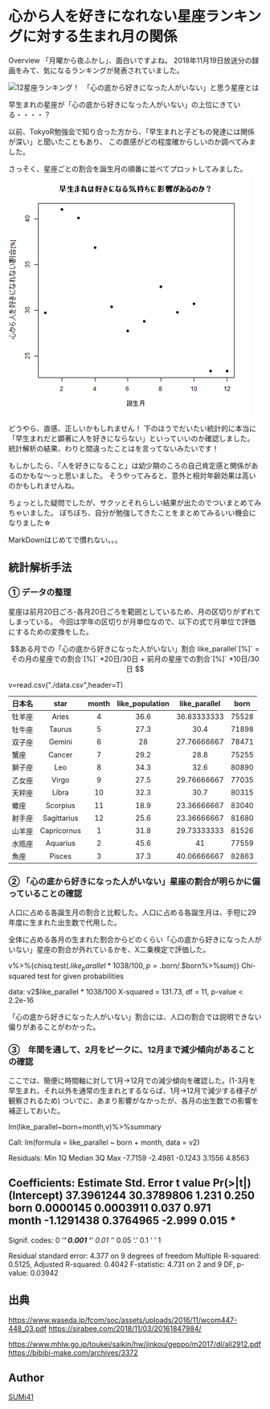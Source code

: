 心から人を好きになれない星座ランキングに対する生まれ月の関係
====

Overview
「月曜から夜ふかし」、面白いですよね。
2018年11月19日放送分の録画をみて、気になるランキングが発表されていました。

![12星座ランキング！　「心の底から好きになった人がいない」と思う星座とは](https://sirabee.com/wp/wp-content/uploads/2018/10/sirabee20181024seiza_kokoronosokokarasuki2-600x395.jpg "12星座ランキング！　「心の底から好きになった人がいない」と思う星座とは")

早生まれの星座が「心の底から好きになった人がいない」の上位にきている・・・・？

以前、TokyoR勉強会で知り合った方から、「早生まれと子どもの発達には関係が深い」と聞いたこともあり、
この直感がどの程度確からしいのか調べてみました。

さっそく、星座ごとの割合を誕生月の順番に並べてプロットしてみました。
![plot.png](./image/plot.png "plot.png")

どうやら、直感、正しいかもしれません！
下のほうでだいたい統計的に本当に「早生まれだと顕著に人を好きにならない」といっていいのか確認しました。
統計解析の結果、わりと間違ったことはを言ってないみたいです！

もしかしたら、「人を好きになること」は幼少期のころの自己肯定感と関係があるのかもな～っと思いました。
そうやってみると、意外と相対年齢効果は高いのかもしれませんね。

ちょっとした疑問でしたが、サクッとそれらしい結果が出たのでついまとめてみちゃいました。
ぼちぼち、自分が勉強してきたことをまとめてみるいい機会になりました☆

MarkDownはじめてで慣れない。。。

## 統計解析手法
### ① データの整理
星座は前月20日ごろ-各月20日ごろを範囲としているため、月の区切りがずれてしまっている。
今回は学年の区切りが月単位なので、以下の式で月単位で評価にするための変換をした。
```math
ある月での「心の底から好きになった人がいない」割合 like_parallel`[%]` = その月の星座での割合`[%]` *20日/30日 + 前月の星座での割合`[%]` *10日/30日 
```

v=read.csv("./data.csv",header=T)

|日本名 |star |month |like_population |like_parallel |born|
|---|:-:|:-:|:-:|:-:|:-:|
|牡羊座 |Aries |4 |36.6 |36.83333333 |75528|
|牡牛座 |Taurus |5 |27.3 |30.4 |71898|
|双子座 |Gemini |6 |28 |27.76666667 |78471|
|蟹座 |Cancer |7 |29.2 |28.8 |75255|
|獅子座 |Leo |8 |34.3 |32.6 |80890|
|乙女座 |Virgo |9 |27.5 |29.76666667 |77035|
|天秤座 |Libra |10 |32.3 |30.7 |80315|
|蠍座 |Scorpius |11 |18.9 |23.36666667 |83040|
|射手座 |Sagittarius |12 |25.6 |23.36666667 |81680|
|山羊座 |Capricornus |1 |31.8 |29.73333333 |81526|
|水瓶座 |Aquarius |2 |45.6 |41 |77559|
|魚座 |Pisces |3 |37.3 |40.06666667 |82863|


### ② 「心の底から好きになった人がいない」星座の割合が明らかに偏っていることの確認
人口に占める各誕生月の割合と比較した。人口に占める各誕生月は、手短に29年度に生まれた出生数で代用した。

全体に占める各月の生まれた割合からどのくらい「心の底から好きになった人がいない」星座の割合が外れているかを、Χ二乗検定で評価した。

v%>%{chisq.test(.$like_parallel*1038/100,p=.$born/.$born%>%sum)}
        Chi-squared test for given probabilities

data:  v2$like_parallel * 1038/100
X-squared = 131.73, df = 11, p-value < 2.2e-16

「心の底から好きになった人がいない」割合には、人口の割合では説明できない偏りがあることがわかった。

### ③　年間を通して、2月をピークに、12月まで減少傾向があることの確認
ここでは、簡便に時間軸に対して1月→12月での減少傾向を確認した。(1-3月を早生まれ、それ以外を通常の生まれとするならば、1月→12月で減少する様子が観察されるため)
ついでに、あまり影響がなかったが、各月の出生数での影響を補正しておいた。

lm(like_parallel~born+month,v)%>%summary

Call:
lm(formula = like_parallel ~ born + month, data = v2)

Residuals:
    Min      1Q  Median      3Q     Max 
-7.7159 -2.4981 -0.1243  3.1556  4.8563 

Coefficients:
              Estimate Std. Error t value Pr(>|t|)  
(Intercept) 37.3961244 30.3789806   1.231    0.250  
born         0.0000145  0.0003911   0.037    0.971  
month       -1.1291438  0.3764965  -2.999    0.015 *
---
Signif. codes:  0 ‘***’ 0.001 ‘**’ 0.01 ‘*’ 0.05 ‘.’ 0.1 ‘ ’ 1

Residual standard error: 4.377 on 9 degrees of freedom
Multiple R-squared:  0.5125,    Adjusted R-squared:  0.4042 
F-statistic: 4.731 on 2 and 9 DF,  p-value: 0.03942




## 出典
https://www.waseda.jp/fcom/soc/assets/uploads/2016/11/wcom447-448_03.pdf
https://sirabee.com/2018/11/03/20161847984/

https://www.mhlw.go.jp/toukei/saikin/hw/jinkou/geppo/m2017/dl/all2912.pdf
https://bibibi-make.com/archives/3372


## Author

[SUMi41](https://github.com/SUMi41)
